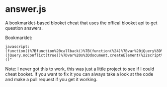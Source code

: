 # answer.js
A bookmarklet-based blooket cheat that uses the offical blooket api to get question answers.

Bookmarklet: 
```
javascript:(function()%7Bfunction%20callback()%7B(function(%24)%7Bvar%20jQuery%3D%24%3Bvar%20script%20%3D%20document.createElement(%22SCRIPT%22)%3Bscript.src%20%3D%20%22https%3A%2F%2Fraw.githubusercontent.com%2Fmmccall0813%2Fanswer.js%2Fmain%2Fanswer.js%22%3Bdocument.body.appendChilld(script)%7D)(jQuery.noConflict(true))%7Dvar%20s%3Ddocument.createElement(%22script%22)%3Bs.src%3D%22https%3A%2F%2Fajax.googleapis.com%2Fajax%2Flibs%2Fjquery%2F1.11.1%2Fjquery.min.js%22%3Bif(s.addEventListener)%7Bs.addEventListener(%22load%22%2Ccallback%2Cfalse)%7Delse%20if(s.readyState)%7Bs.onreadystatechange%3Dcallback%7Ddocument.body.appendChild(s)%3B%7D)()"
```

Note: I never got this to work, this was just a little project to see if I could cheat booket. If you want to fix it you can always take a look at the code and make a pull request if you get it working.
